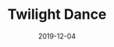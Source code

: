 --- 
layout: sheets-layout
title: "Twilight Dance"
date: 2019-12-04
categories: original-works
permalink: ":categories/:year/:month/:day/:title"
pdf-link: twilight-dance.pdf
pdf-lyric: #
yt-link: #
muse-link: https://musescore.com/user/28025112/scores/5875548
---